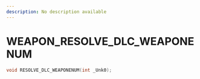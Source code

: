 ```yaml
---
description: No description available 
---
```


# WEAPON\_RESOLVE_DLC_WEAPONENUM

```cpp
void RESOLVE_DLC_WEAPONENUM(int _Unk0);
```